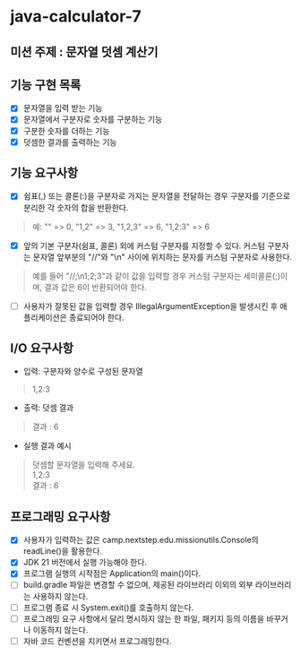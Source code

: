 # java-calculator-7

## 미션 주제 : 문자열 덧셈 계산기

## 기능 구현 목록
- [X] 문자열을 입력 받는 기능
- [X] 문자열에서 구분자로 숫자를 구분하는 기능
- [X] 구분한 숫자를 더하는 기능
- [X] 덧셈한 결과를 출력하는 기능

## 기능 요구사항
- [X] 쉼표(,) 또는 콜론(:)을 구분자로 가지는 문자열을 전달하는 경우 구분자를 기준으로 분리한 각 숫자의 합을 반환한다. 
> 예: "" => 0, "1,2" => 3, "1,2,3" => 6, "1,2:3" => 6
- [X] 앞의 기본 구분자(쉼표, 콜론) 외에 커스텀 구분자를 지정할 수 있다. 커스텀 구분자는 문자열 앞부분의 "//"와 "\n" 사이에 위치하는 문자를 커스텀 구분자로 사용한다.
> 예를 들어 "//;\n1;2;3"과 같이 값을 입력할 경우 커스텀 구분자는 세미콜론(;)이며, 결과 값은 6이 반환되어야 한다.
- [ ] 사용자가 잘못된 값을 입력할 경우 IllegalArgumentException을 발생시킨 후 애플리케이션은 종료되어야 한다.

## I/O 요구사항
- 입력: 구분자와 양수로 구성된 문자열
> 1,2:3
- 출력: 덧셈 결과
> 결과 : 6
- 실행 결과 예시
> 덧셈할 문자열을 입력해 주세요.  
1,2:3   
결과 : 6

## 프로그래밍 요구사항
- [X] 사용자가 입력하는 값은 camp.nextstep.edu.missionutils.Console의 readLine()을 활용한다.
- [X] JDK 21 버전에서 실행 가능해야 한다.
- [X] 프로그램 실행의 시작점은 Application의 main()이다.
- [ ] build.gradle 파일은 변경할 수 없으며, 제공된 라이브러리 이외의 외부 라이브러리는 사용하지 않는다. 
- [ ] 프로그램 종료 시 System.exit()를 호출하지 않는다.
- [ ] 프로그래밍 요구 사항에서 달리 명시하지 않는 한 파일, 패키지 등의 이름을 바꾸거나 이동하지 않는다.
- [ ] 자바 코드 컨벤션을 지키면서 프로그래밍한다.
